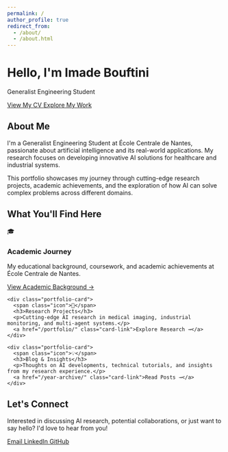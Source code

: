 ```yaml
---
permalink: /
author_profile: true
redirect_from: 
  - /about/
  - /about.html
---
```


<link rel="stylesheet" href="{{ '/assets/css/landing.css' | relative_url }}">

<div class="landing-hero">
  <div class="hero-content">
    <h1>Hello, I'm Imade Bouftini</h1>
    <p class="subtitle">Generalist Engineering Student</p>
    <div class="cta-buttons">
      <a href="/cv/" class="cta-button">
        <i class="fas fa-file-alt"></i>
        View My CV
      </a>
      <a href="/portfolio/" class="cta-button">
        <i class="fas fa-briefcase"></i>
        Explore My Work
      </a>
    </div>
  </div>
  <div class="scroll-indicator">
    <i class="fas fa-chevron-down"></i>
  </div>
</div>

<div class="landing-intro">
  <div class="intro-card">
    <h2>About Me</h2>
    <p>
      I'm a <span class="highlight">Generalist Engineering Student</span> at École Centrale de Nantes, 
      passionate about <span class="highlight">artificial intelligence</span> and its real-world applications. 
      My research focuses on developing innovative AI solutions for healthcare and industrial systems.
    </p>
    <p>
      This portfolio showcases my journey through cutting-edge research projects, academic achievements, 
      and the exploration of how AI can solve complex problems across different domains.
    </p>
  </div>
</div>

<div class="landing-portfolio">
  <h2>What You'll Find Here</h2>
  <div class="portfolio-grid">
    <div class="portfolio-card">
      <span class="icon">🎓</span>
      <h3>Academic Journey</h3>
      <p>My educational background, coursework, and academic achievements at École Centrale de Nantes.</p>
      <a href="/cv/" class="card-link">View Academic Background →</a>
    </div>
    
    <div class="portfolio-card">
      <span class="icon">🔬</span>
      <h3>Research Projects</h3>
      <p>Cutting-edge AI research in medical imaging, industrial monitoring, and multi-agent systems.</p>
      <a href="/portfolio/" class="card-link">Explore Research →</a>
    </div>
    
    <div class="portfolio-card">
      <span class="icon">💡</span>
      <h3>Blog & Insights</h3>
      <p>Thoughts on AI developments, technical tutorials, and insights from my research experience.</p>
      <a href="/year-archive/" class="card-link">Read Posts →</a>
    </div>
  </div>
</div>

<div class="landing-connect">
  <h2>Let's Connect</h2>
  <p class="connect-description">
    Interested in discussing AI research, potential collaborations, or just want to say hello? 
    I'd love to hear from you!
  </p>
  <div class="social-links">
    <a href="mailto:imadebouftini@gmail.com" class="social-link">
      <i class="fas fa-envelope"></i>
      Email
    </a>
    <a href="https://linkedin.com/in/imade-bouftini" class="social-link" target="_blank">
      <i class="fab fa-linkedin"></i>
      LinkedIn
    </a>
    <a href="https://github.com/ibouftini" class="social-link" target="_blank">
      <i class="fab fa-github"></i>
      GitHub
    </a>
  </div>
</div>